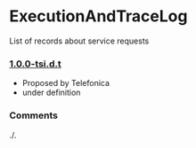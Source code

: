 # ExecutionAndTraceLog
List of records about service requests

### [1.0.0-tsi.d.t](../../tree/tsi)
- Proposed by Telefonica
- under definition

### Comments
./.
